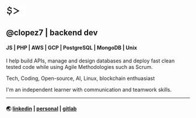 <img src="cursor.gif" height="30" />

## @clopez7 | backend dev

#### JS | PHP | AWS | GCP | PostgreSQL | MongoDB | Unix

I help build APIs, manage and design databases and deploy fast clean tested code while using Agile Methodologies such as Scrum.

Tech, Coding, Open-source, AI, Linux, blockchain enthuasiast

I'm an independent learner with communication and teamwork skills.
***
#### 🌏 [linkedin](https://www.linkedin.com/in/celopez12) | [personal](https://clopez7.github.io) | [gitlab](www.gitlab.com/clopez12)
